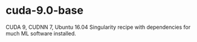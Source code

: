 # cuda-9.0-base
CUDA 9, CUDNN 7, Ubuntu 16.04 Singularity recipe with dependencies for much ML software installed.
